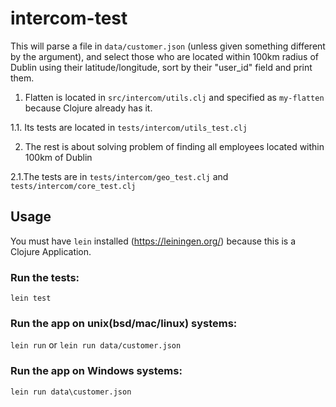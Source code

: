# intercom-test


This will parse a file in `data/customer.json` (unless given something different by the argument), and select those who are located within 100km radius of Dublin using their latitude/longitude, sort by their "user_id" field and print them.


1. Flatten is located in `src/intercom/utils.clj` and specified as `my-flatten` because Clojure already has it.

  1.1. Its tests are located in `tests/intercom/utils_test.clj`

2. The rest is about solving problem of finding all employees located within 100km of Dublin

  2.1.The tests are in `tests/intercom/geo_test.clj` and `tests/intercom/core_test.clj`


## Usage

You must have `lein` installed (https://leiningen.org/) because this is a Clojure Application.

### Run the tests:
`lein test`


### Run the app on unix(bsd/mac/linux) systems:
`lein run`
or
`lein run data/customer.json`


### Run the app on Windows systems:
`lein run data\customer.json`
